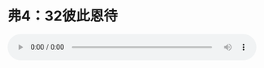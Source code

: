 # 弗4：32彼此恩待

<audio style="width: 100%;" preload="false" controls controlslist="nodownload"><source src="//cdn.simai.ml/audio/mp3/old/12252.mp3" type="audio/mpeg">Your browser does not support the audio element.</audio>


